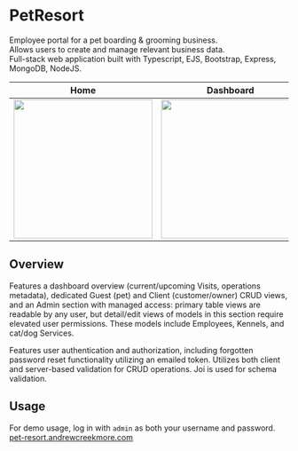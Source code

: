 # PetResort

Employee portal for a pet boarding & grooming business.  
Allows users to create and manage relevant business data.  
Full-stack web application built with Typescript, EJS, Bootstrap, Express, MongoDB, NodeJS.  

 Home | Dashboard | Visit Details | Admin
|------------|-------------|-------------|-------------|
| <img src="https://github.com/andrewcreekmore/PetResort/assets/44483269/e586063b-3da0-4721-a32a-e195217d4072" width="250"> | <img src="https://github.com/andrewcreekmore/PetResort/assets/44483269/39200933-6492-46f6-b874-e700237a7bd2" width="250"> | <img src="https://github.com/andrewcreekmore/PetResort/assets/44483269/b66efb59-95e3-48b2-8b52-26c970129114" width="250"> | <img src="https://github.com/andrewcreekmore/PetResort/assets/44483269/53e249c1-cb0f-4773-97d9-26e4ec27aba4" width="250"> |  

## Overview  
Features a dashboard overview (current/upcoming Visits, operations metadata), dedicated Guest (pet) and Client (customer/owner) CRUD views, and an Admin section with managed access: primary table views are readable by any user, but detail/edit views of models in this section require elevated user permissions. These models include Employees, Kennels, and cat/dog Services.

Features user authentication and authorization, including forgotten password reset functionality utilizing an emailed token. Utilizes both client and server-based validation for CRUD operations. Joi is used for schema validation.

## Usage
For demo usage, log in with `admin` as both your username and password.  
 [pet-resort.andrewcreekmore.com](https://pet-resort.andrewcreekmore.com)
